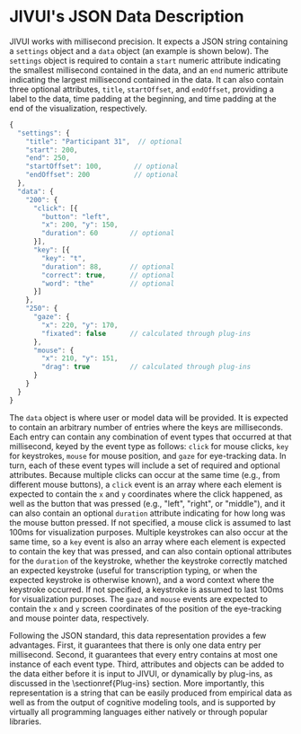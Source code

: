 # JIVUI's JSON Data Description

JIVUI works with millisecond precision. It expects a JSON string containing a `settings` object and a `data` object (an example is shown below). The `settings` object is required to contain a `start` numeric attribute indicating the smallest millisecond contained in the data, and an `end` numeric attribute indicating the largest millisecond contained in the data. It can also contain three optional attributes, `title`, `startOffset`, and `endOffset`, providing a label to the data, time padding at the beginning, and time padding at the end of the visualization, respectively.

```JavaScript
{
  "settings": {
    "title": "Participant 31",  // optional
    "start": 200,
    "end": 250,
    "startOffset": 100,        // optional
    "endOffset": 200           // optional
  },
  "data": {
    "200": {
      "click": [{
        "button": "left",
        "x": 200, "y": 150,
        "duration": 60        // optional
      }],
      "key": [{
        "key": "t",
        "duration": 88,       // optional
        "correct": true,      // optional
        "word": "the"         // optional
      }]
    },
    "250": {
      "gaze": {
        "x": 220, "y": 170,
        "fixated": false      // calculated through plug-ins
      },
      "mouse": {
        "x": 210, "y": 151,
        "drag": true          // calculated through plug-ins
      }
    }
  }
}
```

The `data` object is where user or model data will be provided. It is expected to contain an arbitrary number of entries where the keys are milliseconds. Each entry can contain any combination of event types that occurred at that millisecond, keyed by the event type as follows: `click` for mouse clicks, `key` for keystrokes, `mouse` for mouse position, and `gaze` for eye-tracking data. In turn, each of these event types will include a set of required and optional attributes. Because multiple clicks can occur at the same time (e.g., from different mouse buttons), a `click` event is an array where each element is expected to contain the `x` and `y` coordinates where the click happened, as well as the button that was pressed (e.g., "left", "right", or "middle"), and it can also contain an optional `duration` attribute indicating for how long was the mouse button pressed. If not specified, a mouse click is assumed to last 100ms for visualization purposes. Multiple keystrokes can also occur at the same time, so a `key` event is also an array where each element is expected to contain the key that was pressed, and can also contain optional attributes for the `duration` of the keystroke, whether the keystroke correctly matched an expected keystroke (useful for transcription typing, or when the expected keystroke is otherwise known), and a word context where the keystroke occurred. If not specified, a keystroke is assumed to last 100ms for visualization purposes. The `gaze` and `mouse` events are expected to contain the `x` and `y` screen coordinates of the position of the eye-tracking and mouse pointer data, respectively.

Following the JSON standard, this data representation provides a few advantages. First, it guarantees that there is only one data entry per millisecond. Second, it guarantees that every entry contains at most one instance of each event type. Third, attributes and objects can be added to the data either before it is input to JIVUI, or dynamically by plug-ins, as discussed in the \sectionref{Plug-ins} section. More importantly, this representation is a string that can be easily produced from empirical data as well as from the output of cognitive modeling tools, and is supported by virtually all programming languages either natively or through popular libraries.
